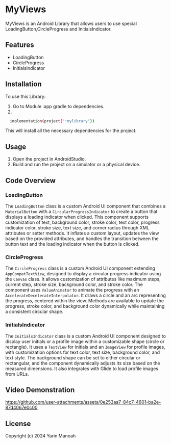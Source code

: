 # MyViews

MyViews is an Android Library that allows users to use special LoadingButton,CircleProgress and InitialsIndicator.

## Features

- LoadingButton
- CircleProgress
- InitialsIndicator



## Installation

To use this Library:
1. Go to Module :app gradle to dependencies.
2. 
  ```sh
    implementation(project(":mylibrary"))
  ```
This will install all the necessary dependencies for the project.


## Usage

1. Open the project in AndroidStudio.
2. Build and run the project on a simulator or a physical device.

## Code Overview

### LoadingButton
The `LoadingButton` class is a custom Android UI component that combines a `MaterialButton` with a `CircularProgressIndicator` to create a button that displays a loading indicator when clicked. This component supports customization of text, background color, stroke color, text color, progress indicator color, stroke size, text size, and corner radius through XML attributes or setter methods. It inflates a custom layout, updates the view based on the provided attributes, and handles the transition between the button text and the loading indicator when the button is clicked.

### CircleProgress
The `CircleProgress` class is a custom Android UI component extending `AppCompatTextView`, designed to display a circular progress indicator using the `Canvas` class. It allows customization of attributes like maximum steps, current step, stroke size, background color, and stroke color. The component uses `ValueAnimator` to animate the progress with an `AccelerateDecelerateInterpolator`. It draws a circle and an arc representing the progress, centered within the view. Methods are available to update the progress, stroke color, and background color dynamically while maintaining a consistent circular shape.

### InitialsIndicator
The `InitialsIndicator` class is a custom Android UI component designed to display user initials or a profile image within a customizable shape (circle or rectangle). It uses a `TextView` for initials and an `ImageView` for profile images, with customization options for text color, text size, background color, and text style. The background shape can be set to either circular or rectangular, and the component dynamically adjusts its size based on the measured dimensions. It also integrates with Glide to load profile images from URLs.

## Video Demonstration

https://github.com/user-attachments/assets/0e253aa7-84c7-4601-ba2e-87d4067e0c00

## License

Copyright (c) 2024 Yarin Manoah 
